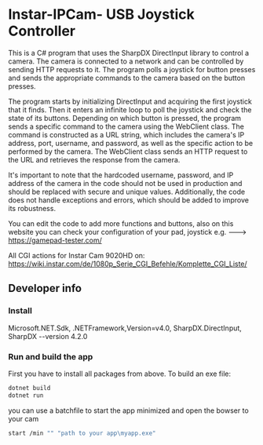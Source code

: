 # Instar-IPCam- USB Joystick Controller
This is a C# program that uses the SharpDX DirectInput library to control a camera. 
The camera is connected to a network and can be controlled by sending HTTP requests to it. 
The program polls a joystick for button presses and sends the appropriate commands to the camera based on the button presses.

The program starts by initializing DirectInput and acquiring the first joystick that it finds. 
Then it enters an infinite loop to poll the joystick and check the state of its buttons. 
Depending on which button is pressed, the program sends a specific command to the camera using the WebClient class. 
The command is constructed as a URL string, which includes the camera's IP address, port, username, and password, 
as well as the specific action to be performed by the camera. 
The WebClient class sends an HTTP request to the URL and retrieves the response from the camera.

It's important to note that the hardcoded username, password, 
and IP address of the camera in the code should not be used in production and should be replaced with secure and unique values. 
Additionally, the code does not handle exceptions and errors, which should be added to improve its robustness.

You can edit the code to add more functions and buttons, also on this website you can check your configuration of your pad, joystick e.g. 
---> https://gamepad-tester.com/

All CGI actions for Instar Cam 9020HD on: https://wiki.instar.com/de/1080p_Serie_CGI_Befehle/Komplette_CGI_Liste/

## Developer info
### Install 
Microsoft.NET.Sdk, .NETFramework,Version=v4.0, SharpDX.DirectInput, SharpDX --version 4.2.0

### Run and build the app
First you have to install all packages from above.
To build an exe file:

```bash
dotnet build
dotnet run
```

you can use a batchfile to start the app minimized and open the bowser to your cam
```bash
start /min "" "path to your app\myapp.exe" 
```
